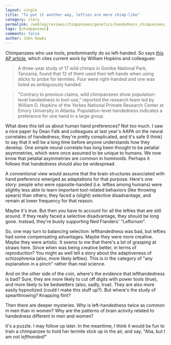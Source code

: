 ```yaml
---
layout: single 
title: "To put it another way, lefties are more chimp-like" 
category: story
permalink: /weblog/reviews/chimpanzees/genetics/handedness_chimpanzees_2005.html
tags: [chimpanzees] 
comments: false 
author: John Hawks 
---
```



<p>
Chimpanzees who use tools, predominantly do so left-handed. So says <a href="http://www.msnbc.msn.com/id/8962733/">this AP article</a>, which cites current work by William Hopkins and colleagues: 
</p>

<blockquote>A three-year study of 17 wild chimps in Gombe National Park, Tanzania, found that 12 of them used their left hands when using sticks to probe for termites. Four were right-handed and one was listed as ambiguously handed.</blockquote>

<blockquote>"Contrary to previous claims, wild chimpanzees show population-level handedness in tool-use," reported the research team led by William D. Hopkins of the Yerkes National Primate Research Center at Emory University in Atlanta. Population-level handedness indicates a preference for one hand in a large group.</blockquote>

<p>
What does this tell us about human hand preferences? Not too much. I saw a nice paper by Dean Falk and colleagues at last year's AAPA on the neural correlates of handedness; they're pretty complicated, and it's safe (I think) to say that it will be a long time before anyone understands how they develop. One simple neural correlate has long been thought to be petalial asymmetries, which were once assumed to be unique to humans. We now know that petalial asymmetries are common in hominoids. Perhaps it follows that handedness should also be widespread. 
</p>

<p>
A conventional view would assume that the brain structures associated with hand preference emerged as adaptations for that purpose. Here's one story: people who were opposite-handed (i.e. lefties among humans) were slightly less able to learn important tool-related behaviors (like throwing spears) than others; they faced a (slight) selective disadvantage, and remain at lower frequency for that reason. 
</p>

<p>
Maybe it's true. But then you have to account for all the lefties that are still around. If they really faced a selective disadvantage, they should be long gone. Instead, they're busily supporting Ned Flanders' "Leftorium". 
</p>

<p>
So, one may turn to balancing selection: lefthandedness was bad, but lefties had some compensating advantages. Maybe they were more creative. Maybe they were artistic. It seems to me that there's a lot of grasping at straws here. Since when was being creative better, in terms of reproduction? You might as well tell a story about the adaptiveness of schizophrenia (also, more likely lefties). This is in the category of "any explanation in a pinch" rather than real science. 
</p>

<p>
And on the other side of the coin, where's the evidence that lefthandedness is bad? Sure, they are more likely to cut off digits with power tools (true), and more likely to be bedwetters (also, sadly, true). They are also more easily hypnotized (could I make this stuff up?). But where's the study of spearthrowing? Knapping flint? 
</p>

<p>
Then there are deeper mysteries. Why is left-handedness twice as common in men than in women? Why are the patterns of brain activity related to handedness different in men and women? 
</p>

<p>
It's a puzzle. I may follow up later. In the meantime, I think it would be fun to train a chimpanzee to hold her termite stick up in the air, and say, "Aha, but I am <i>not lefthanded!</i>"
</p>


